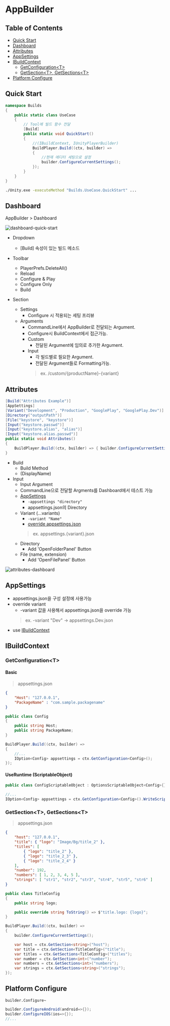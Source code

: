 AppBuilder
==

## Table of Contents

- [Quick Start](#quick-start)
- [Dashboard](#dashboard)
- [Attributes](#attribute)
- [AppSettings](#appsettings)
- [IBuildContext](#ibuildcontext)
  - [GetConfiguration\<T>](#getconfigurationt)
  - [GetSection\<T>, GetSections\<T>](#getsectiont-getsectionst)
- [Platform Configure](#platform-configure)
  
  
Quick Start
---
```csharp
namespace Builds
{
    public static class UseCase
    {
        // Tool에 빌드 함수 전달
        [Build]
        public static void QuickStart()
        {
            //(IBuildContext, IUnityPlayerBuilder)
            BuildPlayer.Build((ctx, builder) =>
            {
                //현재 에디터 세팅으로 설정
                builder.ConfigureCurrentSettings();
            });
        }
    }
}
```
```zsh
./Unity.exe -executeMethod "Builds.UseCase.QuickStart" ...
```

Dashboard
---
AppBuilder > Dashboard

![dashboard-quick-start](./Document/Image/dashboard-quick-start.png)

* Dropdown 
  * [Build] 속성이 있는 빌드 메소드

* Toolbar
  * PlayerPrefs.DeleteAll()
  * Reload
  * Configure & Play
  * Configure Only
  * Build

* Section
  * Settings
    - Configure 시 적용되는 세팅 프리뷰
  * Arguments
    - CommandLine에서 AppBuilder로 전달되는 Argument. 
    - Configure시 BuildContext에서 접근가능.
    - Custom
      - 전달된 Argument에 임의로 추가한 Argument.
    - Input
      - 각 빌드별로 필요한 Argument.
      - 전달된 Argument들로 Formatting가능.
      > ex. /custom/{productName}-{variant}  

Attributes
---

```csharp
[Build("Attributes Example")]
[AppSettings]
[Variant("Development", "Production", "GooglePlay", "GooglePlay.Dev")]
[Directory("outputPath")]
[File("keystore", "keystore")]
[Input("keystore.passwd")]
[Input("keystore.alias", "alias")]
[Input("keystore.alias.passwd")]
public static void Attributes()
{
    BuildPlayer.Build((ctx, builder) => { builder.ConfigureCurrentSettings(); });
}
```
* Build
  * Build Method
  * (DisplayName)
* Input
  * Input Argument
  * CommandLine으로 전달할 Argments를 Dashboard에서 테스트 가능  
  * [AppSettings](#appsettings)
    * `-appsettings "directory"`
    * appsettings.json의 Directory
  * Variant (...variants)
    * `-variant "Name"`
    * [override appsettings.json](#appsettings)
    > ex. appsettings.{variant}.json
  * Directory
    * Add 'OpenFolderPanel' Button
  * File (name, extension)
    * Add 'OpenFilePanel' Button

![attributes-dashboard](Document/Image/attributes-dashboard.png)

AppSettings
---
* appsettings.json을 구성 설정에 사용가능
* override variant
  * -variant 값을 사용해서 appsettings.json을 override 가능
  > ex. -variant "Dev" -> appsettings.Dev.json
* use [IBuildContext](#ibuildcontext)


IBuildContext
---
### GetConfiguration\<T>

#### Basic
> appsettings.json
```json
{
    "Host": "127.0.0.1",
    "PackageName" : "com.sample.packagename"
}
```
```csharp
public class Config
{
    public string Host;
    public string PackageName;
}

BuildPlayer.Build((ctx, builder) =>
{
    //...
    IOption<Config> appsettings = ctx.GetConfiguration<Config>();
});

```
#### UseRuntime (ScriptableObject)
```csharp
public class ConfigScriptableObject : OptionsScriptableObject<Config>{}

//...
IOption<Config> appsettings = ctx.GetConfiguration<Config>().WriteScriptable("Resources/Path");
```

### GetSection\<T>, GetSections\<T>
> appsettings.json
```json
{
    "host": "127.0.0.1",
    "title": { "logo": "Image/Bg/title_2" },
    "titles": [
        { "logo": "title_2" },
        { "logo": "title_2_3" },
        { "logo": "title_2_4" }
    ],
    "number": 192,
    "numbers": [ 1, 2, 3, 4, 5 ],
    "strings": [ "str1", "str2", "str3", "str4", "str5", "str6" ]
}
```
```csharp
public class TitleConfig
{
    public string logo;

    public override string ToString() => $"title.logo: {logo}";
}

BuildPlayer.Build((ctx, builder) =>
{
    builder.ConfigureCurrentSettings();

    var host = ctx.GetSection<string>("host");
    var title = ctx.GetSection<TitleConfig>("title");
    var titles = ctx.GetSections<TitleConfig>("titles");
    var number = ctx.GetSection<int>("number");
    var numbers = ctx.GetSections<int>("numbers");
    var strings = ctx.GetSections<string>("strings");
});
```

Platform Configure
---
`builder.Configure~`
```csharp
builder.ConfigureAndroid(android=>{});
builder.ConfigureIOS(ios=>{});
//...
```